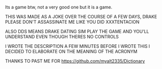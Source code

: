 Its a game btw, not a very good one but it is a game.


THIS WAS MADE AS A JOKE OVER THE COURSE OF A FEW DAYS, DRAKE PLEASE DON'T ASSASSINATE ME LIKE YOU DID XXXTENTACION

ALSO DDS MEANS DRAKE DATING SIM PLAY THE GAME AND YOU'LL UNDERSTAND EVEN THOUGH THERES NO CONTROLS

I WROTE THE DESCRIPTION A FEW MINUTES BEFORE I WROTE THIS I DECIDED TO ELABORATE ON THE MEANING OF THE ACRONYM

THANKS TO PAST ME FOR https://github.com/myalt2335/Dictionary
